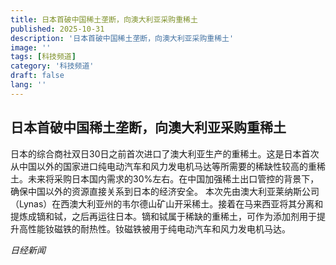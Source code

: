 ```yaml
---
title: 日本首破中国稀土垄断，向澳大利亚采购重稀土
published: 2025-10-31
description: '日本首破中国稀土垄断，向澳大利亚采购重稀土'
image: ''
tags: [科技频道]
category: '科技频道'
draft: false
lang: ''
---
```


## 日本首破中国稀土垄断，向澳大利亚采购重稀土

日本的综合商社双日30日之前首次进口了澳大利亚生产的重稀土。这是日本首次从中国以外的国家进口纯电动汽车和风力发电机马达等所需要的稀缺性较高的重稀土。未来将采购日本国内需求的30%左右。在中国加强稀土出口管控的背景下，确保中国以外的资源直接关系到日本的经济安全。
本次先由澳大利亚莱纳斯公司（Lynas）在西澳大利亚州的韦尔德山矿山开采稀土。接着在马来西亚将其分离和提炼成镝和铽，之后再运往日本。镝和铽属于稀缺的重稀土，可作为添加剂用于提升高性能钕磁铁的耐热性。钕磁铁被用于纯电动汽车和风力发电机马达。

*日经新闻*
